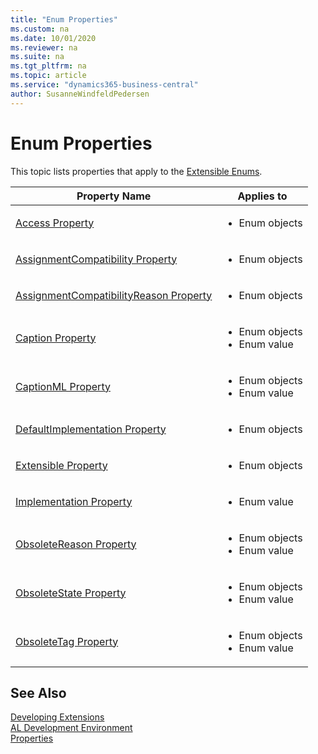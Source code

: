 ```yaml
---
title: "Enum Properties"
ms.custom: na
ms.date: 10/01/2020
ms.reviewer: na
ms.suite: na
ms.tgt_pltfrm: na
ms.topic: article
ms.service: "dynamics365-business-central"
author: SusanneWindfeldPedersen
---
```


# Enum Properties 
This topic lists properties that apply to the [Extensible Enums](../devenv-extensible-enums.md).

|Property Name|Applies to|
|-------------|-----------|  
|[Access Property](devenv-access-property.md)|<ul><li>Enum objects</li></ul>|
|[AssignmentCompatibility Property](devenv-assignmentcompatibility-property.md)|<ul><li>Enum objects</li></ul>|
|[AssignmentCompatibilityReason Property](devenv-assignmentcompatibilityreason-property.md)|<ul><li>Enum objects</li></ul>|
|[Caption Property](devenv-caption-property.md)|<ul><li>Enum objects</li><li>Enum value</li></ul>|
|[CaptionML Property](devenv-captionml-property.md)|<ul><li>Enum objects</li><li>Enum value</li></ul>|
|[DefaultImplementation Property](devenv-defaultimplementation-property.md)|<ul><li>Enum objects</li></ul>|
|[Extensible Property](devenv-extensible-property.md)|<ul><li>Enum objects</li></ul>|
|[Implementation Property](devenv-implementation-property.md)|<ul><li>Enum value</li></ul>|
|[ObsoleteReason Property](devenv-obsoletereason-property.md)|<ul><li>Enum objects</li><li>Enum value</li></ul>|
|[ObsoleteState Property](devenv-obsoletestate-property.md)|<ul><li>Enum objects</li><li>Enum value</li></ul>|
|[ObsoleteTag Property](devenv-obsoletetag-property.md)|<ul><li>Enum objects</li><li>Enum value</li></ul>|


## See Also
[Developing Extensions](../devenv-dev-overview.md)  
[AL Development Environment](../devenv-reference-overview.md)  
[Properties](devenv-properties.md)  


